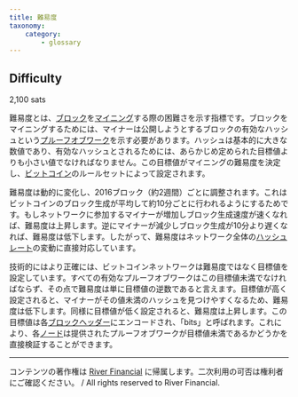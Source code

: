 ```yaml
---
title: 難易度
taxonomy:
    category:
        - glossary
---
```


## Difficulty
2,100 sats

難易度とは、[ブロック](http://lostinbitcoin.jp.testrs.jp/staging/glossary/block/)を[マイニング](http://lostinbitcoin.jp.testrs.jp/staging/glossary/mining/)する際の困難さを示す指標です。ブロックをマイニングするためには、マイナーは公開しようとするブロックの有効なハッシュという[プルーフオブワーク](http://lostinbitcoin.jp.testrs.jp/staging/glossary/pow/)を示す必要があります。ハッシュは基本的に大きな数値であり、有効なハッシュとされるためには、あらかじめ定められた目標値よりも小さい値でなければなりません。この目標値がマイニングの難易度を決定し、[ビットコイン](http://lostinbitcoin.jp.testrs.jp/staging/glossary/bitcoin-2/)のルールセットによって設定されます。

難易度は動的に変化し、2016ブロック（約2週間）ごとに調整されます。これはビットコインのブロック生成が平均して約10分ごとに行われるようにするためです。もしネットワークに参加するマイナーが増加しブロック生成速度が速くなれば、難易度は上昇します。逆にマイナーが減少しブロック生成が10分より遅くなれば、難易度は低下します。したがって、難易度はネットワーク全体の[ハッシュレート](http://lostinbitcoin.jp.testrs.jp/staging/glossary/hash_rate/)の変動に直接対応しています。

技術的にはより正確には、ビットコインネットワークは難易度ではなく目標値を設定しています。すべての有効なプルーフオブワークはこの目標値未満でなければならず、その点で難易度は単に目標値の逆数であると言えます。目標値が高く設定されると、マイナーがその値未満のハッシュを見つけやすくなるため、難易度は低下します。同様に目標値が低く設定されると、難易度は上昇します。この目標値は各[ブロックヘッダー](http://lostinbitcoin.jp.testrs.jp/staging/glossary/block_header/)にエンコードされ、「bits」と呼ばれます。これにより、各[ノード](http://lostinbitcoin.jp.testrs.jp/staging/glossary/node-2/)は提供されたプルーフオブワークが目標値未満であるかどうかを直接検証することができます。

---
コンテンツの著作権は [River Financial](https://river.com/) に帰属します。二次利用の可否は権利者にご確認ください。 / All rights reserved to River Financial.
